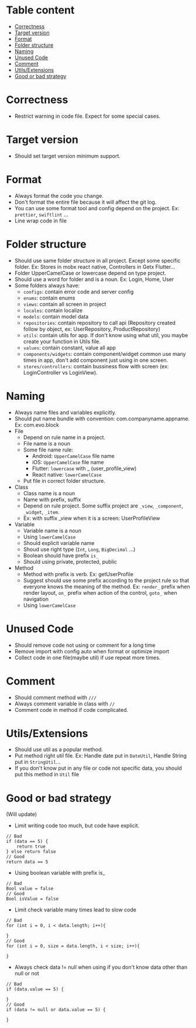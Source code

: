 # Table content
* [Correctness](#correctness)
* [Target version](#Target-version)
* [Format](#Format)
* [Folder structure](#Folder-structure)
* [Naming](#Naming)
* [Unused Code](#Unused-Code)
* [Comment](#Comment)
* [Utils/Extensions](#Utils/Extensions)
* [Good or bad strategy](#Good-or-bad-strategy)
# Correctness
-   Restrict warning in code file. Expect for some special cases.
# Target version
-   Should set target version minimum support.
# Format 
-   Always format the code you change.
-   Don't format the entire file because it will affect the git log.
-   You can use some format tool and config depend on the project. Ex: `prettier`, `swiftlint` ...
-   Line wrap code in file
# Folder structure 
-   Should use same folder structure in all project. Except some specific folder. Ex: Stores in mobx react native, Controllers in Getx Flutter...
-   Folder UpperCamelCase or lowercase depend on type project.
-   Should use a word for folder and is a noun. Ex: Login, Home, User
-   Some folders always have:
    -   `configs`: contain error code and server config 
    -   `enums`: contain enums 
    -   `views`: contain all screen in project
    -   `locales`: contain localize
    -   `models`: contain model data
    -   `repositories`: contain repository to call api (Repository created follow by object, ex: UserRepository, ProductRepository)
    -   `utils`: contain utils for app. If don't know using what util, you maybe create your function in Utils file.
    -   `values`: contain constant, value all app
    -   `components/widgets`: contain component/widget common use many times in app, don't add component just using in one screen.
    -   `stores/controllers`: contain bussiness flow with screen (ex: LoginController vs LoginView).
# Naming
-   Always name files and variables explicitly.
-   Should put name bundle with convention: com.companyname.appname. Ex: com.evo.block
-   File
    -   Depend on rule name in a project.
    -   File name is a noun
    -   Some file name rule:
        -   Android: `UpperCamelCase` file name 
        -   iOS: `UpperCamelCase` file name
        -   Flutter: `lowercase` with _ (user_profile_view)
        -   React native: `lowerCamelCase`
    -   Put file in correct folder structure.
-   Class 
    -   Class name is a noun
    -   Name with prefix, suffix
    -   Depend on rule project. Some suffix project are `_view`, `_component`, `_widget`, `_item`.
    -   Ex: with suffix _view when it is a screen: UserProfileView 
-   Variable
    -   Variable name is a noun
    -   Using `lowerCamelCase`
    -   Should explicit variable name
    -   Shoud use right type (`Int`, `Long`, `BigDecimal` ...)
    -   Boolean should have prefix `is_`
    -   Should using private, protected, public
-   Method
    -   Method with prefix is verb. Ex: getUserProfile
    -   Suggest should use some prefix according to the project rule so that everyone knows the meaning of the method. Ex: `render_` prefix when render layout, `on_` prefix when action of the control, `goto_` when navigation 
    -   Using `lowerCamelCase`
# Unused Code
-   Should remove code not using or comment for a long time
-   Remove import with config auto when format or optimize import
-   Collect code in one file(maybe util) if use repeat more times.
# Comment
-   Should comment method with `///`
-   Always comment variable in class with `//`
-   Comment code in method if code complicated.
# Utils/Extensions
-   Should use util as a popular method.
-   Put method right util file.
    Ex: Handle date put in `DateUtil`, Handle String put in `StringUtil`...
-   If you don't know put in any file or code not specific data, you should put this method in `Util` file
# Good or bad strategy
 (Will update)
-   Limit writing code too much, but code have explicit.

```
// Bad
if (data == 5) {
    return true
} else return false
// Good
return data == 5

```
-   Using boolean variable with prefix is_
```
// Bad
Bool value = false
// Good
Bool isValue = false

```

-   Limit check variable many times lead to slow code
```
// Bad
for (int i = 0, i < data.length; i++){

}
// Good
for (int i = 0, size = data.length, i < size; i++){
    
}

```
-   Always check data != null when using if you don't know data other than null or not
```
// Bad
if (data.value == 5) {

}
// Good
if (data != null or data.value == 5) {

}

```




